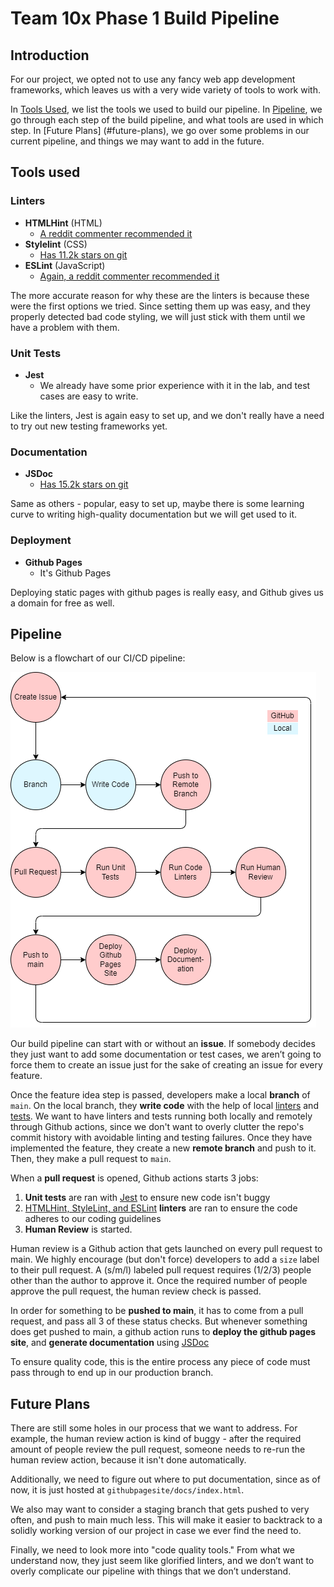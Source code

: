 # Team 10x Phase 1 Build Pipeline
## Introduction
For our project, we opted not to use any fancy web app development 
frameworks, which leaves us with a very wide variety of tools to work 
with.

In [Tools Used](#tools-used), we list the tools we used to build our 
pipeline. In [Pipeline](#pipeline), we go through each step of the build 
pipeline, and what tools are used in which step. In [Future Plans]
(#future-plans), we go over some problems in our current pipeline, and 
things we may want to add in the future.

## Tools used
### Linters
- **HTMLHint** (HTML)
    - [A reddit commenter recommended it](https://www.reddit.com/r/node/comments/1ggr69o/what_are_the_best_linters_for_nodejs/)
- **Stylelint** (CSS)
    - [Has 11.2k stars on git](https://github.com/stylelint/stylelint)
- **ESLint** (JavaScript)
    - [Again, a reddit commenter recommended it](https://www.reddit.com/r/node/comments/1ggr69o/what_are_the_best_linters_for_nodejs/)

The more accurate reason for why these are the linters is because these 
were the first options we tried. Since setting them up was easy, and they 
properly detected bad code styling, we will just stick with them until we 
have a problem with them.

### Unit Tests
- **Jest**
    - We already have some prior experience with it in the lab, and test 
    cases are easy to write.

Like the linters, Jest is again easy to set up, and we don't really have 
a need to try out new testing frameworks yet.

### Documentation
- **JSDoc**
    - [Has 15.2k stars on git](https://github.com/jsdoc/jsdoc)

Same as others - popular, easy to set up, maybe there is some learning 
curve to writing high-quality documentation but we will get used to it.

### Deployment
- **Github Pages**
    - It's Github Pages

Deploying static pages with github pages is really easy, and Github gives 
us a domain for free as well.

## Pipeline
Below is a flowchart of our CI/CD pipeline:

![CI/CD Pipeline Flowchart](phase1.drawio.png)

Our build pipeline can start with or without an **issue**. If somebody 
decides they just want to add some documentation or test cases, we aren’t 
going to force them to create an issue just for the sake of creating an 
issue for every feature.

Once the feature idea step is passed, developers make a local **branch** of `main`. On the local branch, they **write code** with the help of local [linters](#linters) and [tests](#unit-tests). We want to have linters and tests running both locally and remotely through Github actions, since we don't want to overly clutter the repo's commit history with avoidable linting and testing failures. Once they have implemented the feature, they create a new **remote branch** and push to it. Then, they make a pull request to `main`.

When a **pull request** is opened, Github actions starts 3 jobs:
1. **Unit tests** are ran with [Jest](#unit-tests) to ensure new code isn't buggy
2. [HTMLHint, StyleLint, and ESLint](#linters) **linters** are ran to ensure the code adheres to our coding guidelines
3. **Human Review** is started.

Human review is a Github action that gets launched on every pull request to main. We highly encourage (but don't force) developers to add a `size` label to their pull request. A (s/m/l) labeled pull request requires (1/2/3) people other than the author to approve it. Once the required number of people approve the pull request, the human review check is passed.

In order for something to be **pushed to main**, it has to come from a pull request, and pass all 3 of these status checks. But whenever something does get pushed to main, a github action runs to **deploy the github pages site**, and **generate documentation** using [JSDoc](#documentation)

To ensure quality code, this is the entire process any piece of code must pass through to end up in our production branch.

## Future Plans
There are still some holes in our process that we want to address. For example, the human review action is kind of buggy - after the required amount of people review the pull request, someone needs to re-run the human review action, because it isn't done automatically.

Additionally, we need to figure out where to put documentation, since as of now, it is just hosted at `githubpagesite/docs/index.html`.

We also may want to consider a staging branch that gets pushed to very often, and push to main much less. This will make it easier to backtrack to a solidly working version of our project in case we ever find the need to.

Finally, we need to look more into "code quality tools." From what we understand now, they just seem like glorified linters, and we don’t want to overly complicate our pipeline with things that we don’t understand.